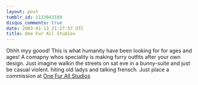 ```yaml
---
layout: post
tumblr_id: 1133043109
disqus_comments: true
date: 2003-01-13 21:27:57 UTC
title: One Fur All Studios
---
```


Ohhh myy goood! This is what humanity have been looking for for ages and ages! A comapny whos speciality is making furry outfits after your own design. Just imagine walkin the streets on sat eve in a bunny-suite and just be casual violent. hiting old ladys and talking frensch. Just place a commission at <a href="http://www.onefurall.com/" target="_blank">One Fur All Studios</a>
